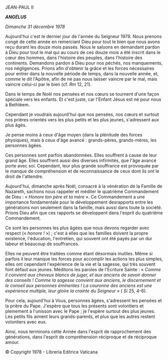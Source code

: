 JEAN-PAUL II

***ANGÉLUS***

*Dimanche 31 décembre 1978*

Aujourd'hui c'est le dernier jour de l'année du Seigneur 1978. Nous prenons congé de cette année en remerciant Dieu pour tout le bien que nous avons reçu durant les douze mois passés. Nous le saluons en demandant pardon à Dieu pour tout le mal qui au cours de ces douze mois a été inscrit dans le cœur des hommes, dans l'histoire des peuples, dans l'histoire des continents. Demandons pardon à Dieu pour nos péchés, nos manquements, nos négligences. Prions afin d'obtenir la grâce et les forces nécessaires pour entrer dans la nouvelle période de temps, dans la nouvelle année, et, comme le dit l'Apôtre, afin de ne pas nous laisser vaincre par le mal, mais vaincre celui-ci par le bien (cf. *Rm* 12, 21).

Dans le temps de Noël nos pensées et nos cœurs se tournent d'une façon spéciale vers les enfants. Et c'est juste, car l'Enfant Jésus est né pour nous à Bethléem.

Cependant je voudrais aujourd'hui que nos pensées, nos cœurs et surtout nos prières orientés vers les plus petits et les plus jeunes, s'adressent aux plus âgés.

Je pense moins à ceux d'âge moyen (dans la plénitude des forces physiques), mais à ceux d'âge avancé : grands-pères, grands-mères, les personnes âgées.

Ces personnes sont parfois abandonnées. Elles souffrent à cause de leur grand âge. Elles souffrent aussi des diverses infirmités, que l'âge avancé porte avec soi. Cependant, leur plus grande souffrance est provoquée par le manque de compréhension et de reconnaissance de ceux dont ils ont le droit de l'attendre.

Aujourd'hui, dimanche après Noël, consacré à la vénération de la Famille de Nazareth, sachons nous rappeler et méditer le quatrième Commandement de Dieu : « *Honore ton père et ta mère* ». Ce Commandement a une importance fondamentale pour le développement desrapports entre les générations non seulement dans la famille, mais aussi dans toute la société. Prions Dieu afin que ces rapports se développent dans l'esprit du quatrième Commandement.

Ce sont les personnes les plus âgées que nous devons regarder avec respect (« *honore !* ») ; c'est à elles que les familles doivent la propre existence, l'éducation, l'entretien, qui souvent ont été payés par un dur labeur et beaucoup de souffrances.

Elles ne peuvent être traitées comme étant désormais inutiles. Même si parfois il leur manque les forces pour accomplir les actions les plus simples, elles ont cependant l'expérience de la vie et la sagesse, qui très souvent font défaut aux jeunes. Méditons les paroles de l'Ecriture Sainte : « *Comme il convient aux cheveux blancs de juger, et aux anciens de savoir donner des conseils ! Comme la sagesse convient aux anciens, le discernement et le conseil aux personnes éminentes ! La couronne des anciens est une expérience multiple, leur gloire la crainte du Seigneur* » ( *Si* 25, 4-6).

Pour cela, aujourd'hui à Vous, personnes âgées, s'adressent les pensées et la prière du Pape. J'espère que tous les présents sont volontiers et pleinement à l'unisson avec le Pape ; je l'espère surtout des plus jeunes. Les petits fils aiment leurs grands-parents, et plus que les autres restent volontiers avec eux.

Ainsi, nous terminons cette Année dans l'esprit de rapprochement des générations, dans l'esprit de compréhension réciproque et de réciproque amour.

© Copyright 1978 - Libreria Editrice Vaticana